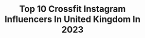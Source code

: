 ---
title: Top 10 Crossfit Instagram Influencers In United Kingdom In 2023
description: >-
  Find top crossfit Instagram influencers in United Kingdom in 2023. Most popular hashtags: #crossfit #workout #fitness #weightlifting.
platform: Instagram
hits: 76
text_top: Discover the top-rated Instagram accounts on inBeat.
text_bottom: Our platform holds 76 Instagram influencers like this in United Kingdom for you to pitch.
profiles:
  - username: "dantai"
    fullname: >-
      Dan Tai
    bio: >-
      🇬🇧 Leeds, 25 🏉 Ex pro rugby player 🏋🏾‍♂️ Now dabble in CrossFit 🥦 GET IT DONE #gid 🥤@foodspring_uk sponsored athlete
    location: "United Kingdom"
    followers: 756844
    engagement: 279
    commentsToLikes: 0.015259
    id: ck5bw045dkqop0i11cokagpku
    verified: false
    hashtags: "#srilanka, #fitguys, #view, #ad"
  - username: "tomseedfitness"
    fullname: >-
      TOM SEED
    bio: >-
      athlete: @noccouk supps: @stealthnutrition mgmt: @w_modelmgmt mens physique → crossfit ↓↓ pancake challenge
    location: "United Kingdom"
    followers: 57489
    engagement: 204
    commentsToLikes: 0.033388
    id: ck0u8m1f07q3s0i19p43noi92
    verified: false
    hashtags: "#halfnatty, #hihonor, #honorwatchgspro, #ad"
  - username: "elliegregor"
    fullname: >-
      ELOUISE GREGOR
    bio: >-
      🖤Solicitor 🤎CrossFit/Weightlifting 🤍Muma to Barnaby 🐝🐻 ⚔️SAS WDW Recruit #23 👊🏽@Nastylifestyle Athlete 👇🏽 Links & Discount Codes
    location: "United Kingdom"
    followers: 15828
    engagement: 363
    commentsToLikes: 0.026474
    id: ck6u5bxm48qp30j71oartkl0b
    verified: false
    hashtags: "#fit, #crossfitgirls, #3monthspostpartum, #pregnantbelly"
  - username: "lift_like_lilie"
    fullname: >-
      |☆ 𝙻𝙸𝙻𝙸𝙴  ☆|
    bio: >-
      🇫🇷 Mum of 🧑🏽🧑🏽🧑🏽 CrossFit & Weightlifting Championne 🇨🇵 2019🥇🏋🏽‍♀️ Bayesian Coach 📝🥦🍕🍗🍪 @ardor_progress LIFTLIKE @resilience.skill lilie10
    location: "United Kingdom"
    followers: 3707
    engagement: 910
    commentsToLikes: 0.067207
    id: ck9wolvca5oqg0j78zukaerzn
    verified: false
    hashtags: "#mamanlionne, #nutrition, #beach, #crossfitgirls"
  - username: "nicolamcgrath831"
    fullname: >-
      SAS WDW Nicola McGrath
    bio: >-
      SAS Who dares wins Series 5 #6 ⚔️ PT 💪 Owner of @recruit6bootcamps CrossFit🏋🏻‍♀️ Everest Base camp London marathon x2
    location: "United Kingdom"
    followers: 5148
    engagement: 623
    commentsToLikes: 0.071070
    id: ck6u5c3378rnk0j71mkbjgxhw
    verified: false
    hashtags: "#legend, #strong, #son, #crossfit"
  - username: "teylynnjones"
    fullname: >-
      'Teysty' Tey Lynn-Jones
    bio: >-
      🔹Professional Boxer 🥊 🔹Met Police👮🏼‍♂️ #ThinBlueLine 🔵⚫️🔵 ☕️ Code ‘TEY15’ —> @triple_9_coffee 🔹💪🏼🏃🏼‍♂️ #CrossFit #OCR #Running 🔸LondonMarathon2021 👀
    location: "United Kingdom"
    followers: 10319
    engagement: 367
    commentsToLikes: 0.112212
    id: ckf5wvandtbow0j23wffln8ev
    verified: false
    hashtags: "#boxer, #boxingtraining, #fitcopsnation, #londonrunning"
  - username: "hannah_owen_"
    fullname: >-
      Hannah Owen
    bio: >-
      Model, CrossFit LVL 1 Trainer + PT LVL 3/Fitness Instructor LVL 2 🇬🇧 @wit.fitness @officialmp info@hannahowen.com Enquiries Contact @jadoremodelsmcr
    location: "United Kingdom"
    followers: 17963
    engagement: 181
    commentsToLikes: 0.029194
    id: ck8sz1iqomtq40j78qo4kg60k
    verified: false
    hashtags: "#bts, #itrainto, #teamwit, #gifted"
  - username: "solsigurdardottir"
    fullname: >-
      Sólveig Sigurðardóttir🇮🇸
    bio: >-
      Hi, I’m Sola👋🏽🙋🏼‍♀️ Occasional Crossfit competitor Chiropractic student 💀 @niketraining ⚡️ @phdnutrition (sola35 for %) Icelandic
    location: "United Kingdom"
    followers: 134503
    engagement: 559
    commentsToLikes: 0.006237
    id: ck5zvl7ua4g290i14w24ucibx
    verified: false
    hashtags: "#niketraining, #crossfit, #phdnutrition, #preparation"
  - username: "davidmata91"
    fullname: >-
      David Mata
    bio: >-
      • 2018 CrossFit Games Athlete • Owner @crossfit_berkana
    location: "United Kingdom"
    followers: 8132
    engagement: 1150
    commentsToLikes: 0.015544
    id: ck5hr9dxruht70i11lj5ifnzb
    verified: false
    hashtags: "#hardwork, #fit, #endurance, #strength"
  - username: "ellawilkinsonxx"
    fullname: >-
      Ella Wilkinson
    bio: >-
      🇬🇧21 Crossfit ♡ @nastylifestyle (ELLA) ♡ @myproteinuk (ELLA for 37% off) ♡ @challengestate (ELLA) ♡ @murgs (Ella)
    location: "United Kingdom"
    followers: 8976
    engagement: 655
    commentsToLikes: 0.028388
    id: ck55jinydx49f0i1153ptl721
    verified: false
    hashtags: "#workout, #nastylifestyle, #crossfitgirls, #clothing"
---